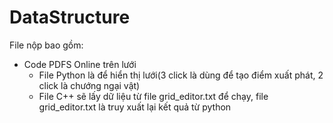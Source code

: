 # DataStructure
File nộp bao gồm:<br>
- Code PDFS Online trên lưới<br>
    - File Python là để hiển thị lưới(3 click là dùng để tạo điểm xuất phát, 2 click là chướng ngại vật)<br>
    - File C++ sẽ lấy dữ liệu  từ file grid_editor.txt để chạy, file grid_editor.txt là truy xuất lại kết quả từ python 
